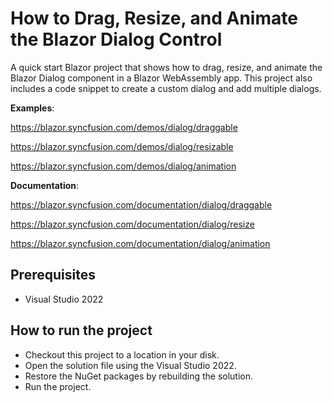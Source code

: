 # How to Drag, Resize, and Animate the Blazor Dialog Control

A quick start Blazor project that shows how to drag, resize, and animate the Blazor Dialog component in a Blazor WebAssembly app. This project also includes a code snippet to create a custom dialog and add multiple dialogs.

**Examples**: 

https://blazor.syncfusion.com/demos/dialog/draggable

https://blazor.syncfusion.com/demos/dialog/resizable

https://blazor.syncfusion.com/demos/dialog/animation
 
**Documentation**: 

https://blazor.syncfusion.com/documentation/dialog/draggable

https://blazor.syncfusion.com/documentation/dialog/resize

https://blazor.syncfusion.com/documentation/dialog/animation 

## Prerequisites

* Visual Studio 2022

## How to run the project

* Checkout this project to a location in your disk.
* Open the solution file using the Visual Studio 2022.
* Restore the NuGet packages by rebuilding the solution.
* Run the project.

